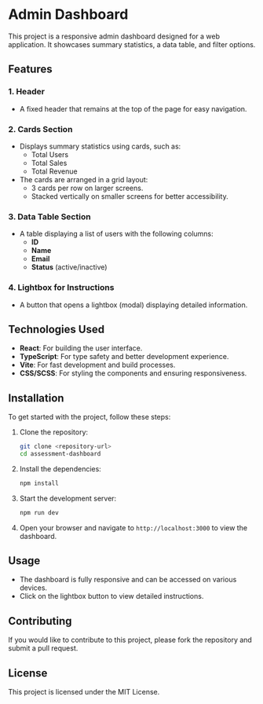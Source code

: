 # Admin Dashboard

This project is a responsive admin dashboard designed for a web application. It showcases summary statistics, a data table, and filter options.

## Features

### 1. Header

- A fixed header that remains at the top of the page for easy navigation.

### 2. Cards Section

- Displays summary statistics using cards, such as:
  - Total Users
  - Total Sales
  - Total Revenue
- The cards are arranged in a grid layout:
  - 3 cards per row on larger screens.
  - Stacked vertically on smaller screens for better accessibility.

### 3. Data Table Section

- A table displaying a list of users with the following columns:
  - **ID**
  - **Name**
  - **Email**
  - **Status** (active/inactive)
  
### 4. Lightbox for Instructions

- A button that opens a lightbox (modal) displaying detailed information.

## Technologies Used

- **React**: For building the user interface.
- **TypeScript**: For type safety and better development experience.
- **Vite**: For fast development and build processes.
- **CSS/SCSS**: For styling the components and ensuring responsiveness.

## Installation

To get started with the project, follow these steps:

1. Clone the repository:

   ```bash
   git clone <repository-url>
   cd assessment-dashboard
   ```

2. Install the dependencies:

   ```bash
   npm install
   ```

3. Start the development server:

   ```bash
   npm run dev
   ```

4. Open your browser and navigate to `http://localhost:3000` to view the dashboard.

## Usage

- The dashboard is fully responsive and can be accessed on various devices.
- Click on the lightbox button to view detailed instructions.

## Contributing

If you would like to contribute to this project, please fork the repository and submit a pull request.

## License

This project is licensed under the MIT License.
